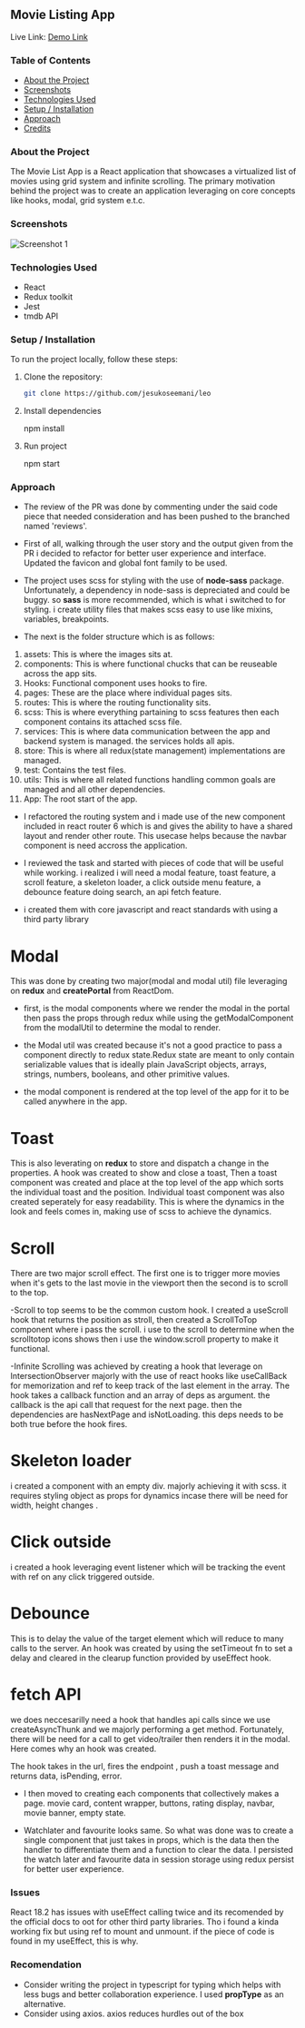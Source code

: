 ## Movie Listing App

Live Link: [Demo Link](https://leo-flame.vercel.app/)

### Table of Contents

- [About the Project](#about-the-project)
- [Screenshots](#screenshots)
- [Technologies Used](#technologies-used)
- [Setup / Installation](#setup--installation)
- [Approach](#approach)
- [Credits](#credits)

### About the Project

The Movie List App is a React application that showcases a virtualized list of movies using grid system and infinite scrolling. The primary motivation behind the project was to create an application leveraging on core concepts like hooks, modal, grid system e.t.c.

### Screenshots

![Screenshot 1](./src/assets/movieBanner.png)

### Technologies Used

- React
- Redux toolkit
- Jest
- tmdb API

### Setup / Installation

To run the project locally, follow these steps:

1. Clone the repository:

   ```bash
   git clone https://github.com/jesukoseemani/leo
   ```

2. Install dependencies

   npm install

3. Run project

   npm start

### Approach

- The review of the PR was done by commenting under the said code piece that needed consideration and has been pushed to the branched named 'reviews'.

* First of all, walking through the user story and the output given from the PR i decided to refactor for better user experience and interface. Updated the favicon and global font family to be used.

* The project uses scss for styling with the use of **node-sass** package. Unfortunately, a dependency in node-sass is depreciated and could be buggy. so **sass** is more recommended, which is what i switched to for styling. i create utility files that makes scss easy to use like mixins, variables, breakpoints.

* The next is the folder structure which is as follows:

1. assets: This is where the images sits at.
2. components: This is where functional chucks that can be reuseable across the app sits.
3. Hooks: Functional component uses hooks to fire.
4. pages: These are the place where individual pages sits.
5. routes: This is where the routing functionality sits.
6. scss: This is where everything partaining to scss features then each component contains its attached scss file.
7. services: This is where data communication between the app and backend system is managed. the services holds all apis.
8. store: This is where all redux(state management) implementations are managed.
9. test: Contains the test files.
10. utils: This is where all related functions handling common goals are managed and all other dependencies.
11. App: The root start of the app.

- I refactored the routing system and i made use of the new component included in react router 6 which is <Outlet /> and gives the ability to have a shared layout and render other route. This usecase helps because the navbar component is need accross the application.

* I reviewed the task and started with pieces of code that will be useful while working. i realized i will need a modal feature, toast feature, a scroll feature, a skeleton loader, a click outside menu feature, a debounce feature doing search, an api fetch feature.

* i created them with core javascript and react standards with using a third party library

# Modal

This was done by creating two major(modal and modal util) file leveraging on **redux** and **createPortal** from ReactDom.

- first, is the modal components where we render the modal in the portal then pass the props through redux while using the getModalComponent from the modalUtil to determine the modal to render.

- the Modal util was created because it's not a good practice to pass a component directly to redux state.Redux state are meant to only contain serializable values that is ideally plain JavaScript objects, arrays, strings, numbers, booleans, and other primitive values.

- the modal component is rendered at the top level of the app for it to be called anywhere in the app.

# Toast

This is also leverating on **redux** to store and dispatch a change in the properties. A hook was created to show and close a toast, Then a toast component was created and place at the top level of the app which sorts the individual toast and the position. Individual toast component was also created seperately for easy readability. This is where the dynamics in the look and feels comes in, making use of scss to achieve the dynamics.

# Scroll

There are two major scroll effect. The first one is to trigger more movies when it's gets to the last movie in the viewport then the second is to scroll to the top.

-Scroll to top seems to be the common custom hook. I created a useScroll hook that returns the position as stroll, then created a ScrollToTop component where i pass the scroll. i use to the scroll to determine when the scrolltotop icons shows then i use the window.scroll property to make it functional.

-Infinite Scrolling was achieved by creating a hook that leverage on IntersectionObserver majorly with the use of react hooks like useCallBack for memorization and ref to keep track of the last element in the array. The hook takes a callback function and an array of deps as argument. the callback is the api call that request for the next page. then the dependencies are hasNextPage and isNotLoading. this deps needs to be both true before the hook fires.

# Skeleton loader

i created a component with an empty div. majorly achieving it with scss. it requires styling object as props for dynamics incase there will be need for width, height changes .

# Click outside

i created a hook leveraging event listener which will be tracking the event with ref on any click triggered outside.

# Debounce

This is to delay the value of the target element which will reduce to many calls to the server. An hook was created by using the setTimeout fn to set a delay and cleared in the clearup function provided by useEffect hook.

# fetch API

we does neccesarilly need a hook that handles api calls since we use createAsyncThunk and we majorly performing a get method. Fortunately, there will be need for a call to get video/trailer then renders it in the modal. Here comes why an hook was created.

The hook takes in the url, fires the endpoint , push a toast message and returns data, isPending, error.

- I then moved to creating each components that collectively makes a page. movie card, content wrapper, buttons, rating display, navbar, movie banner, empty state.

- Watchlater and favourite looks same. So what was done was to create a single component that just takes in props, which is the data then the handler to differentiate them and a function to clear the data. I persisted the watch later and favourite data in session storage using redux persist for better user experience.

### Issues

React 18.2 has issues with useEffect calling twice and its recomended by the official docs to oot for other third party libraries. Tho i found a kinda working fix but using ref to mount and unmount. if the piece of code is found in my useEffect, this is why.

### Recomendation

- Consider writing the project in typescript for typing which helps with less bugs and better collaboration experience. I used **propType** as an alternative.
- Consider using axios. axios reduces hurdles out of the box

